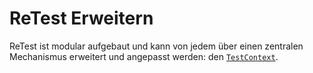 ReTest Erweitern
================

ReTest ist modular aufgebaut und kann von jedem über einen zentralen Mechanismus erweitert und angepasst werden: den [`TestContext`](testcontext.md).

